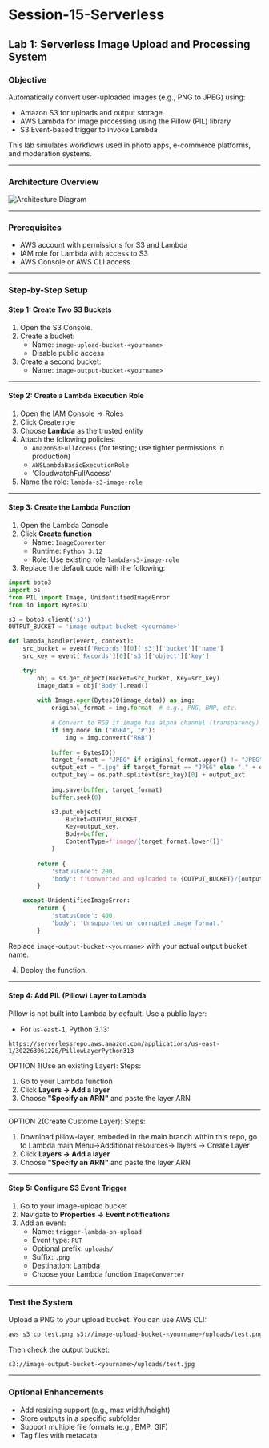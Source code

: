
# Session-15-Serverless

## Lab 1: Serverless Image Upload and Processing System

### Objective

Automatically convert user-uploaded images (e.g., PNG to JPEG) using:
- Amazon S3 for uploads and output storage
- AWS Lambda for image processing using the Pillow (PIL) library
- S3 Event-based trigger to invoke Lambda

This lab simulates workflows used in photo apps, e-commerce platforms, and moderation systems.

---

### Architecture Overview

![Architecture Diagram](fe7af957-4c6a-42ae-b7b8-731e39df0193.png)

---

### Prerequisites

- AWS account with permissions for S3 and Lambda
- IAM role for Lambda with access to S3
- AWS Console or AWS CLI access

---

### Step-by-Step Setup

#### Step 1: Create Two S3 Buckets

1. Open the S3 Console.
2. Create a bucket:
   - Name: `image-upload-bucket-<yourname>`
   - Disable public access
3. Create a second bucket:
   - Name: `image-output-bucket-<yourname>`

---

#### Step 2: Create a Lambda Execution Role

1. Open the IAM Console → Roles
2. Click Create role
3. Choose **Lambda** as the trusted entity
4. Attach the following policies:
   - `AmazonS3FullAccess` (for testing; use tighter permissions in production)
   - `AWSLambdaBasicExecutionRole`
   - 'CloudwatchFullAccess'
5. Name the role: `lambda-s3-image-role`

---

#### Step 3: Create the Lambda Function

1. Open the Lambda Console
2. Click **Create function**
   - Name: `ImageConverter`
   - Runtime: `Python 3.12`
   - Role: Use existing role `lambda-s3-image-role`
3. Replace the default code with the following:

```python
import boto3
import os
from PIL import Image, UnidentifiedImageError
from io import BytesIO

s3 = boto3.client('s3')
OUTPUT_BUCKET = 'image-output-bucket-<yourname>'

def lambda_handler(event, context):
    src_bucket = event['Records'][0]['s3']['bucket']['name']
    src_key = event['Records'][0]['s3']['object']['key']

    try:
        obj = s3.get_object(Bucket=src_bucket, Key=src_key)
        image_data = obj['Body'].read()
        
        with Image.open(BytesIO(image_data)) as img:
            original_format = img.format  # e.g., PNG, BMP, etc.
            
            # Convert to RGB if image has alpha channel (transparency)
            if img.mode in ("RGBA", "P"):
                img = img.convert("RGB")
            
            buffer = BytesIO()
            target_format = "JPEG" if original_format.upper() != "JPEG" else original_format
            output_ext = ".jpg" if target_format == "JPEG" else "." + original_format.lower()
            output_key = os.path.splitext(src_key)[0] + output_ext
            
            img.save(buffer, target_format)
            buffer.seek(0)

            s3.put_object(
                Bucket=OUTPUT_BUCKET,
                Key=output_key,
                Body=buffer,
                ContentType=f'image/{target_format.lower()}'
            )
        
        return {
            'statusCode': 200,
            'body': f'Converted and uploaded to {OUTPUT_BUCKET}/{output_key}'
        }

    except UnidentifiedImageError:
        return {
            'statusCode': 400,
            'body': 'Unsupported or corrupted image format.'
        }

```

Replace `image-output-bucket-<yourname>` with your actual output bucket name.

4. Deploy the function.

---

#### Step 4: Add PIL (Pillow) Layer to Lambda

Pillow is not built into Lambda by default. Use a public layer:

- For `us-east-1`, Python 3.13:

```
https://serverlessrepo.aws.amazon.com/applications/us-east-1/302263061226/PillowLayerPython313
```
OPTION 1(Use an existing Layer):
Steps:
1. Go to your Lambda function
2. Click **Layers → Add a layer**
3. Choose **"Specify an ARN"** and paste the layer ARN

---
OPTION 2(Create Custome Layer):
Steps:
1. Download pillow-layer, embeded in the main branch within this repo, go to Lambda main Menu->Additional resources-> layers -> Create Layer
2. Click **Layers → Add a layer**
3. Choose **"Specify an ARN"** and paste the layer ARN
---

#### Step 5: Configure S3 Event Trigger

1. Go to your image-upload bucket
2. Navigate to **Properties → Event notifications**
3. Add an event:
   - Name: `trigger-lambda-on-upload`
   - Event type: `PUT`
   - Optional prefix: `uploads/`
   - Suffix: `.png`
   - Destination: Lambda
   - Choose your Lambda function `ImageConverter`

---

### Test the System

Upload a PNG to your upload bucket. You can use AWS CLI:

```bash
aws s3 cp test.png s3://image-upload-bucket-<yourname>/uploads/test.png
```

Then check the output bucket:

```
s3://image-output-bucket-<yourname>/uploads/test.jpg
```

---

### Optional Enhancements

- Add resizing support (e.g., max width/height)
- Store outputs in a specific subfolder
- Support multiple file formats (e.g., BMP, GIF)
- Tag files with metadata

